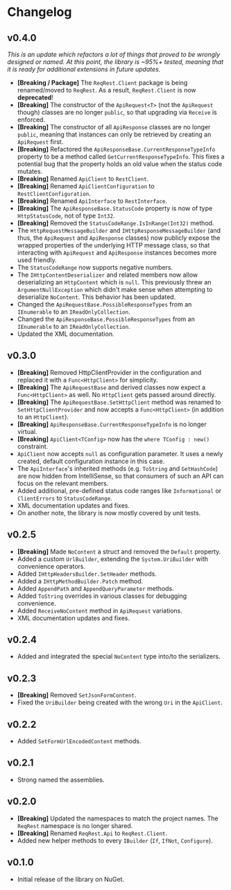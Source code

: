# Changelog

## v0.4.0

_This is an update which refactors a lot of things that proved to be wrongly designed or named.
At this point, the library is ~95%+ tested, meaning that it is ready for additional extensions in future updates._

* **[Breaking / Package]** The `ReqRest.Client` package is being renamed/moved to `ReqRest`. As a result, `ReqRest.Client` is now **deprecated**!  
* **[Breaking]** The constructor of the `ApiRequest<T>` (not the `ApiRequest` though) classes are no longer `public`, so that upgrading via `Receive` is enforced.
* **[Breaking]** The constructor of all `ApiResponse` classes are no longer `public`, meaning that instances can only be retrieved by creating an `ApiRequest` first.
* **[Breaking]** Refactored the `ApiResponseBase.CurrentResponseTypeInfo` property to be a method called `GetCurrentResponseTypeInfo`. This fixes a potential bug that the property holds an old value when the status code mutates.
* **[Breaking]** Renamed `ApiClient` to `RestClient`.
* **[Breaking]** Renamed `ApiClientConfiguration` to `RestClientConfiguration`.
* **[Breaking]** Renamed `ApiInterface` to `RestInterface`.
* **[Breaking]** The `ApiResponseBase.StatusCode` property is now of type `HttpStatusCode`, not of type `Int32`.
* **[Breaking]** Removed the `StatusCodeRange.IsInRange(Int32)` method.
* The `HttpRequestMessageBuilder` and `IHttpResponseMessageBuilder` (and thus, the `ApiRequest` and `ApiResponse` classes) now publicly expose the wrapped properties of the underlying HTTP message class, so that interacting with `ApiRequest` and `ApiResponse` instances becomes more used friendly.
* The `StatusCodeRange` now supports negative numbers.
* The `IHttpContentDeserializer` and related members now allow deserializing an `HttpContent` which is `null`. This previously threw an `ArgumentNullException` which didn't make sense when attempting to deserialize `NoContent`. This behavior has been updated.
* Changed the `ApiRequestBase.PossibleResponseTypes` from an `IEnumerable` to an `IReadOnlyCollection`.
* Changed the `ApiResponseBase.PossibleResponseTypes` from an `IEnumerable` to an `IReadOnlyCollection`.
* Updated the XML documentation.


## v0.3.0

* **[Breaking]** Removed HttpClientProvider in the configuration and replaced it with a `Func<HttpClient>` for simplicity.
* **[Breaking]** The `ApiRequestBase` and derived classes now expect a `Func<HttpClient>` as well. No `HttpClient` gets passed around directly.
* **[Breaking]** The `ApiRequestBase.SetHttpClient` method was renamed to `SetHttpClientProvider` and now accepts a `Func<HttpClient>` (in addition to an `HttpClient`).
* **[Breaking]** `ApiResponseBase.CurrentResponseTypeInfo` is no longer virtual.
* **[Breaking]** `ApiClient<TConfig>` now has the `where TConfig : new()` constraint.
* `ApiClient` now accepts `null` as configuration parameter. It uses a newly created, default configuration instance in this case.
* The `ApiInterface`'s inherited methods (e.g. `ToString` and `GetHashCode`) are now hidden from IntelliSense, so that consumers of such an API can focus on the relevant members.
* Added additional, pre-defined status code ranges like `Informational` or `ClientErrors` to `StatusCodeRange`.
* XML documentation updates and fixes.
* On another note, the library is now mostly covered by unit tests.


## v0.2.5

* **[Breaking]** Made `NoContent` a struct and removed the `Default` property.
* Added a custom `UrlBuilder`, extending the `System.UriBuilder` with convenience operators.
* Added `IHttpHeadersBuilder.SetHeader` methods.
* Added a `IHttpMethodBuilder.Patch` method.
* Added `AppendPath` and `AppendQueryParameter` methods.
* Added `ToString` overrides in various classes for debugging convenience.
* Added `ReceiveNoContent` method in `ApiRequest` variations.
* XML documentation updates and fixes.


## v0.2.4

* Added and integrated the special `NoContent` type into/to the serializers. 


## v0.2.3

* **[Breaking]** Removed `SetJsonFormContent`.
* Fixed the `UriBuilder` being created with the wrong `Uri` in the `ApiClient`.


## v0.2.2

* Added `SetFormUrlEncodedContent` methods.


## v0.2.1

* Strong named the assemblies.


## v0.2.0

* **[Breaking]** Updated the namespaces to match the project names. The `ReqRest` namespace is no longer shared.
* **[Breaking]** Renamed `ReqRest.Api` to `ReqRest.Client`.
* Added new helper methods to every `IBuilder` (`If`, `IfNot`, `Configure`).


## v0.1.0

* Initial release of the library on NuGet.

